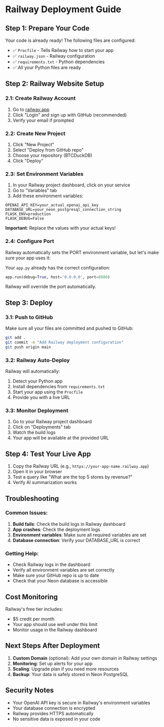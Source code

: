 # Railway Deployment Guide

## Step 1: Prepare Your Code

Your code is already ready! The following files are configured:
- ✅ `Procfile` - Tells Railway how to start your app
- ✅ `railway.json` - Railway configuration
- ✅ `requirements.txt` - Python dependencies
- ✅ All your Python files are ready

## Step 2: Railway Website Setup

### 2.1: Create Railway Account
1. Go to [railway.app](https://railway.app)
2. Click "Login" and sign up with GitHub (recommended)
3. Verify your email if prompted

### 2.2: Create New Project
1. Click "New Project"
2. Select "Deploy from GitHub repo"
3. Choose your repository (BTCDuckDB)
4. Click "Deploy"

### 2.3: Set Environment Variables
1. In your Railway project dashboard, click on your service
2. Go to "Variables" tab
3. Add these environment variables:

```
OPENAI_API_KEY=your_actual_openai_api_key
DATABASE_URL=your_neon_postgresql_connection_string
FLASK_ENV=production
FLASK_DEBUG=False
```

**Important**: Replace the values with your actual keys!

### 2.4: Configure Port
Railway automatically sets the PORT environment variable, but let's make sure your app uses it:

Your `app.py` already has the correct configuration:
```python
app.run(debug=True, host='0.0.0.0', port=8080)
```

Railway will override the port automatically.

## Step 3: Deploy

### 3.1: Push to GitHub
Make sure all your files are committed and pushed to GitHub:
```bash
git add .
git commit -m "Add Railway deployment configuration"
git push origin main
```

### 3.2: Railway Auto-Deploy
Railway will automatically:
1. Detect your Python app
2. Install dependencies from `requirements.txt`
3. Start your app using the `Procfile`
4. Provide you with a live URL

### 3.3: Monitor Deployment
1. Go to your Railway project dashboard
2. Click on "Deployments" tab
3. Watch the build logs
4. Your app will be available at the provided URL

## Step 4: Test Your Live App

1. Copy the Railway URL (e.g., `https://your-app-name.railway.app`)
2. Open it in your browser
3. Test a query like "What are the top 5 stores by revenue?"
4. Verify AI summarization works

## Troubleshooting

### Common Issues:

1. **Build fails**: Check the build logs in Railway dashboard
2. **App crashes**: Check the deployment logs
3. **Environment variables**: Make sure all required variables are set
4. **Database connection**: Verify your DATABASE_URL is correct

### Getting Help:

- Check Railway logs in the dashboard
- Verify all environment variables are set correctly
- Make sure your GitHub repo is up to date
- Check that your Neon database is accessible

## Cost Monitoring

Railway's free tier includes:
- $5 credit per month
- Your app should use well under this limit
- Monitor usage in the Railway dashboard

## Next Steps After Deployment

1. **Custom Domain** (optional): Add your own domain in Railway settings
2. **Monitoring**: Set up alerts for your app
3. **Scaling**: Upgrade plan if you need more resources
4. **Backup**: Your data is safely stored in Neon PostgreSQL

## Security Notes

- Your OpenAI API key is secure in Railway's environment variables
- Your database connection is encrypted
- Railway provides HTTPS automatically
- No sensitive data is exposed in your code
